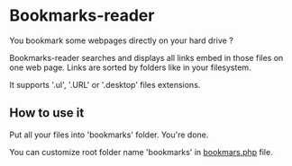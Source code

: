 # Bookmarks-reader

You bookmark some webpages directly on your hard drive ?

Bookmarks-reader searches and displays all links embed in those files on one web page. Links are sorted by folders like in your filesystem.

It supports '.ul', '.URL' or '.desktop' files extensions.

## How to use it
Put all your files into 'bookmarks' folder.
You're done.

You can customize root folder name 'bookmarks' in [bookmars.php](https://github.com/dvdn/bookmarks-reader/blob/master/inc/bookmarks.php#L5 "go to inc/bookmarks.php") file.
